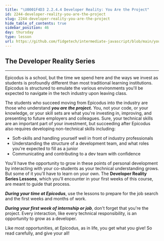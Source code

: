 ```yaml
---
title: "\U0001F4D3 2.2.4.4 Developer Reality: You Are the Project"
id: 2244-developer-reality-you-are-the-project
slug: 2244-developer-reality-you-are-the-project
hide_table_of_contents: true
sidebar_position: 46
day: thursday
type: lesson
url: https://github.com/fidgetech/intermediate-javascript/blob/main/you_are_the_project.md
---
```


## The Developer Reality Series
---

Epicodus is a school, but the time we spend here and the ways we invest as students is profoundly different than most traditional learning institutions. Epicodus is structured to emulate the various environments you'll be expected to navigate in the tech industry upon leaving class.

The students who succeed moving from Epicodus into the industry are those who understand _**you are the project.**_ You, not your code, or your knowledge, or your skill sets are what you're investing in, improving, and presenting to future employers and colleagues. Sure, your technical skills are an important part of your investment, but succeeding after Epicodus also requires developing non-technical skills including:

* Soft-skills and handling yourself well in front of industry professionals
* Understanding the structure of a development team, and what roles you're expected to fill as a junior
* Communicating and contributing to a dev team with confidence

You'll have the opportunity to grow in these points of personal development by interacting with your co-students as your technical understanding grows. But some of it you'll have to learn on your own. The **Developer Reality Series Lessons**, which you'll encounter in your first weeks of this course, are meant to guide that process.

_**During your time at Epicodus**_, use the lessons to prepare for the job search and the first weeks and months of work. 

_**During your first week of internship or job**_, don't forget that you're the project. Every interaction, like every technical responsibility, is an opportunity to grow as a developer. 

Like most opportunities, at Epicodus, as in life, you get what you give! So read carefully, and give your all!
